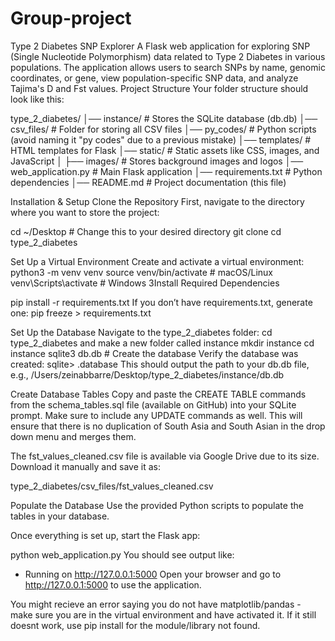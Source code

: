 # Group-project
Type 2 Diabetes SNP Explorer
A Flask web application for exploring SNP (Single Nucleotide Polymorphism) data related to Type 2 Diabetes in various populations. The application allows users to search SNPs by name, genomic coordinates, or gene, view population-specific SNP data, and analyze Tajima's D and Fst values.
Project Structure
Your folder structure should look like this:

type_2_diabetes/
│── instance/             # Stores the SQLite database (db.db)
│── csv_files/            # Folder for storing all CSV files
│── py_codes/             # Python scripts (avoid naming it "py codes" due to a previous mistake)
│── templates/            # HTML templates for Flask
│── static/               # Static assets like CSS, images, and JavaScript
│   ├── images/           # Stores background images and logos
│── web_application.py    # Main Flask application
│── requirements.txt      # Python dependencies
│── README.md             # Project documentation (this file)


Installation & Setup
Clone the Repository
First, navigate to the directory where you want to store the project:

cd ~/Desktop  # Change this to your desired directory
git clone 
cd type_2_diabetes

Set Up a Virtual Environment
Create and activate a virtual environment:
python3 -m venv venv
source venv/bin/activate  # macOS/Linux
venv\Scripts\activate     # Windows
3Install Required Dependencies

pip install -r requirements.txt
If you don’t have requirements.txt, generate one:
pip freeze > requirements.txt

Set Up the Database
Navigate to the type_2_diabetes folder: cd type_2_diabetes and make a new folder called instance
mkdir instance
cd instance
sqlite3 db.db  # Create the database
Verify the database was created:
sqlite> .database
This should output the path to your db.db file, e.g.,
/Users/zeinabbarre/Desktop/type_2_diabetes/instance/db.db


Create Database Tables
Copy and paste the CREATE TABLE commands from the schema_tables.sql file (available on GitHub) into your SQLite prompt.
Make sure to include any UPDATE commands as well. This will ensure that there is no duplication of South Asia and South Asian in the drop down menu and merges them. 

The fst_values_cleaned.csv file is available via Google Drive due to its size. Download it manually and save it as:

type_2_diabetes/csv_files/fst_values_cleaned.csv

Populate the Database
Use the provided Python scripts to populate the tables in your database.

Once everything is set up, start the Flask app:

python web_application.py
You should see output like:

 * Running on http://127.0.0.1:5000
Open your browser and go to http://127.0.0.1:5000 to use the application.


You might recieve an error saying you do not have matplotlib/pandas - make sure you are in the virtual environment and have activated it.
If it still doesnt work, use pip install for the module/library not found. 


